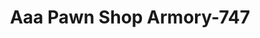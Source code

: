 ---
f_zip-code: 67846
f_state-code: KS
title: Aaa Pawn Shop Armory-747
f_phone: 620-276-4000
f_city-only: Garden City
f_address: 132 W Kansas Ave Garden City
f_location-unique-id: '747'
slug: aaa-pawn-shop-armory-747
updated-on: '2024-05-30T13:46:58.046Z'
created-on: '2024-05-30T13:36:59.803Z'
published-on: '2024-05-30T13:54:32.469Z'
f_city-state: cms/city/garden-city-ks.md
f_company: cms/company/aaa-pawn-shop-armory.md
f_state: cms/state/kansas.md
layout: '[payday-loan].html'
tags: payday-loan
---